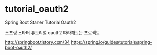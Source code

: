 # tutorial_oauth2
Spring Boot Starter Tutorial Oauth2

스프링 스타터 튜토리얼 oauth2 따라해보는 프로젝트

http://springboot.tistory.com/34
https://spring.io/guides/tutorials/spring-boot-oauth2/

